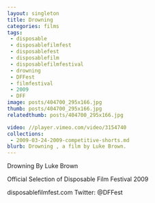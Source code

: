 ```yaml
---
layout: singleton
title: Drowning
categories: films
tags:
 - disposable
 - disposablefilmfest
 - disposablefest
 - disposablefilm
 - disposablefilmfestival
 - drowning
 - DFFest
 - filmfestival
 - 2009
 - DFF
image: posts/404700_295x166.jpg
thumb: posts/404700_295x166.jpg
relatedthumb: posts/404700_295x166.jpg

video: //player.vimeo.com/video/3154740
collections:
 - 2009-03-24-2009-competitive-shorts.md
blurb: Drowning , a film by Luke Brown.
---
```


Drowning
By Luke Brown

Official Selection of Disposable Film Festival 2009

disposablefilmfest.com
Twitter: @DFFest